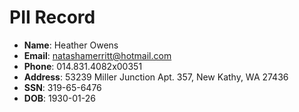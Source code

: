 # PII Record
- **Name**: Heather Owens
- **Email**: natashamerritt@hotmail.com
- **Phone**: 014.831.4082x00351
- **Address**: 53239 Miller Junction Apt. 357, New Kathy, WA 27436
- **SSN**: 319-65-6476
- **DOB**: 1930-01-26
